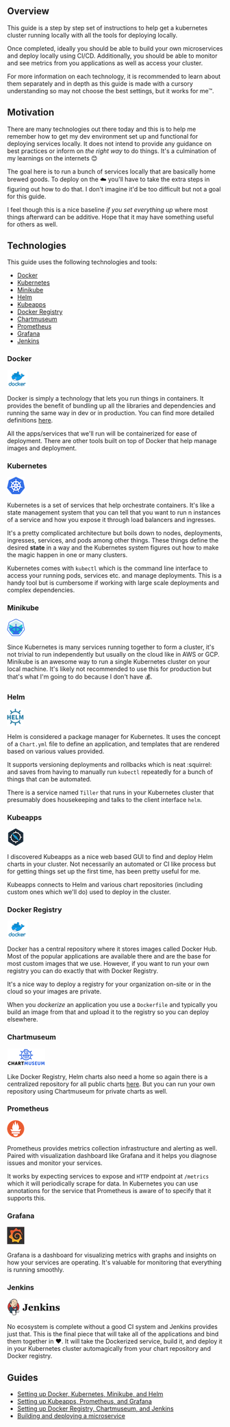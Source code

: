 ## Overview

This guide is a step by step set of instructions to help get a kubernetes cluster running locally with all the tools for deploying locally.

Once completed, ideally you should be able to build your own microservices and deploy locally using CI/CD. Additionally, you should be able to monitor and see metrics from you applications as well as access your cluster.

For more information on each technology, it is recommended to learn about them separately and in depth as this guide is made with a cursory understanding so may not choose the best settings, but it works for me:tm:.

## Motivation

There are many technologies out there today and this is to help me remember how to get my dev environment set up and functional for deploying services locally. It does not intend to provide any guidance on best practices or inform on _the right way_ to do things. It's a culmination of my learnings on the internets :blush:

The goal here is to run a bunch of services locally that are basically home brewed goods. To deploy on the :cloud: you'll have to take the extra steps in figuring out how to do that. I don't imagine it'd be too difficult but not a goal for this guide.

I feel though this is a nice baseline _if you set everything up_ where most things afterward can be additive. Hope that it may have something useful for others as well.

## Technologies

This guide uses the following technologies and tools:

- [Docker](#docker)
- [Kubernetes](#kubernetes)
- [Minikube](#minikube)
- [Helm](#helm)
- [Kubeapps](#kubeapps)
- [Docker Registry](#docker-registry)
- [Chartmuseum](#chartmuseum)
- [Prometheus](#prometheus)
- [Grafana](#grafana)
- [Jenkins](#jenkins)

### Docker

[![Docker Image](images/docker.png)](https://www.docker.com/)

Docker is simply a technology that lets you run things in containers. It provides the benefit of bundling up all the libraries and dependencies and running the same way in dev or in production. You can find more detailed definitions [here](https://opensource.com/resources/what-docker).

All the apps/services that we'll run will be containerized for ease of deployment. There are other tools built on top of Docker that help manage images and deployment.

### Kubernetes

[![Kubernetes Image](images/kubernetes.png)](https://kubernetes.io/)

Kubernetes is a set of services that help orchestrate containers. It's like a state management system that you can tell that you want to run n instances of a service and how you expose it through load balancers and ingresses.

It's a pretty complicated architecture but boils down to nodes, deployments, ingresses, services, and pods among other things.  These things define the desired **state** in a way and the Kubernetes system figures out how to make the magic happen in one or many clusters.

Kubernetes comes with `kubectl` which is the command line interface to access your running pods, services etc. and manage deployments. This is a handy tool but is cumbersome if working with large scale deployments and complex dependencies.

### Minikube

[![Minikube Image](images/minikube.png)](https://github.com/kubernetes/minikube)

Since Kubernetes is many services running together to form a cluster, it's not trivial to run independently but usually on the cloud like in AWS or GCP. Minikube is an awesome way to run a single Kubernetes cluster on your local machine. It's likely not recommended to use this for production but that's what I'm going to do because I don't have :moneybag:.

### Helm

[![Helm Image](images/helm.png)](https://www.helm.sh/)

Helm is considered a package manager for Kubernetes. It uses the concept of a `Chart.yml` file to define an application, and templates that are rendered based on various values provided.

It supports versioning deployments and rollbacks which is neat :squirrel: and saves from having to manually run `kubectl` repeatedly for a bunch of things that can be automated.

There is a service named `Tiller` that runs in your Kubernetes cluster that presumably does housekeeping and talks to the client interface `helm`.

### Kubeapps

[![Kubeapps Image](images/kubeapps.png)](https://github.com/kubeapps/kubeapps)

I discovered Kubeapps as a nice web based GUI to find and deploy Helm charts in your cluster. Not necessarily an automated or CI like process but for getting things set up the first time, has been pretty useful for me.

Kubeapps connects to Helm and various chart repositories (including custom ones which we'll do) used to deploy in the cluster.

### Docker Registry

[![Docker Image](images/docker.png)](https://docs.docker.com/registry/)

Docker has a central repository where it stores images called Docker Hub. Most of the popular applications are available there and are the base for most custom images that we use. However, if you want to run your own registry you can do exactly that with Docker Registry.

It's a nice way to deploy a registry for your organization on-site or in the cloud so your images are private.

When you _dockerize_ an application you use a `Dockerfile` and typically you build an image from that and upload it to the registry so you can deploy elsewhere.

### Chartmuseum

[![Chartmuseum Image](images/chartmuseum.png)](https://github.com/helm/chartmuseum)

Like Docker Registry, Helm charts also need a home so again there is a centralized repository for all public charts [here](https://github.com/helm/charts).  But you can run your own repository using Chartmuseum for private charts as well.

### Prometheus

[![Prometheus Image](images/prometheus.png)](https://prometheus.io/)

Prometheus provides metrics collection infrastructure and alerting as well. Paired with visualization dashboard like Grafana and it helps you diagnose issues and monitor your services.

It works by expecting services to expose and `HTTP` endpoint at `/metrics` which it will periodically scrape for data. In Kubernetes you can use annotations for the service that Prometheus is aware of to specify that it supports this.

### Grafana

[![Grafana Image](images/grafana.png)](https://grafana.com/)

Grafana is a dashboard for visualizing metrics with graphs and insights on how your services are operating. It's valuable for monitoring that everything is running smoothly.

### Jenkins

[![Jenkins Image](images/jenkins.png)](https://jenkins.io/)

No ecosystem is complete without a good CI system and Jenkins provides just that. This is the final piece that will take all of the applications and bind them together in :heart:. It will take the Dockerized service, build it, and deploy it in your Kubernetes cluster automagically from your chart repository and Docker registry.

## Guides

- [Setting up Docker, Kubernetes, Minikube, and Helm](https://github.com/pokanop/kubedev/edit/master/setup-1.md)
- [Setting up Kubeapps, Prometheus, and Grafana](https://github.com/pokanop/kubedev/edit/master/setup-2.md)
- [Setting up Docker Registry, Chartmuseum, and Jenkins](https://github.com/pokanop/kubedev/edit/master/setup-3.md)
- [Building and deploying a microservice](https://github.com/pokanop/kubedev/edit/master/microservice.md)
